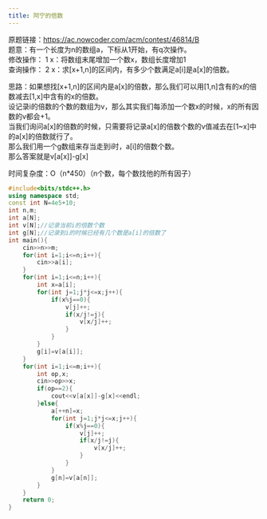 ```yaml
---
title: 阿宁的倍数
---
```

原题链接：https://ac.nowcoder.com/acm/contest/46814/B  
题意：有一个长度为n的数组a，下标从1开始，有q次操作。  
修改操作： 1 x：将数组末尾增加一个数x，数组长度增加1  
查询操作： 2 x：求[x+1,n]的区间内，有多少个数满足a[i]是a[x]的倍数。  

思路：如果想找[x+1,n]的区间内是a[x]的倍数，那么我们可以用[1,n]含有的x的倍数减去[1,x]中含有的x的倍数。  
设记录i的倍数的个数的数组为v，那么其实我们每添加一个数x的时候，x的所有因数的v都会+1。  
当我们询问a[x]的倍数的时候，只需要将记录a[x]的倍数个数的v值减去在[1~x]中的a[x]的倍数就行了。  
那么我们用一个g数组来存当走到i时，a[i]的倍数个数。  
那么答案就是v[a[x]]-g[x]  

时间复杂度：O（n*450）（n个数，每个数找他的所有因子）
``` cpp
#include<bits/stdc++.h>
using namespace std;
const int N=4e5+10;
int n,m;
int a[N];
int v[N];//记录当前i的倍数个数
int g[N];//记录到i的时候已经有几个数是a[i]的倍数了
int main(){
	cin>>n>>m;
	for(int i=1;i<=n;i++){
		cin>>a[i];
	}
	for(int i=1;i<=n;i++){
		int x=a[i];
		for(int j=1;j*j<=x;j++){
			if(x%j==0){
				v[j]++;
				if(x/j!=j){
					v[x/j]++;
				}
			}
		}
		g[i]=v[a[i]];
	}
	for(int i=1;i<=m;i++){
		int op,x;
		cin>>op>>x;
		if(op==2){
			cout<<v[a[x]]-g[x]<<endl;
		}else{
			a[++n]=x;
			for(int j=1;j*j<=x;j++){
				if(x%j==0){
					v[j]++;
					if(x/j!=j){
						v[x/j]++;
					}
				}
			}
			g[n]=v[a[n]];
		}
	}
	return 0;
}

```
